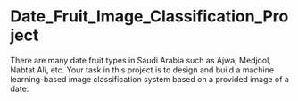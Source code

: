 # Date_Fruit_Image_Classification_Project
There are many date fruit types in Saudi Arabia such as Ajwa, Medjool, Nabtat Ali, etc. Your task in this project is to design and build a machine learning-based image classification system based on a provided image of a date.

